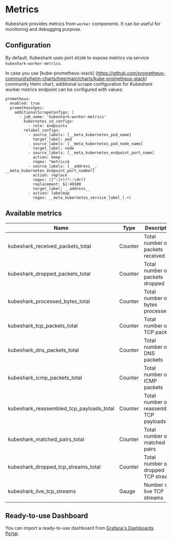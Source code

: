 # Metrics

Kubeshark provides metrics from `worker` components.
It can be useful for monitoring and debugging purpose.

## Configuration

By default, Kubeshark uses port `49100` to expose metrics via service `kubeshark-worker-metrics`.

In case you use [kube-prometheus-stack] (https://github.com/prometheus-community/helm-charts/tree/main/charts/kube-prometheus-stack) community Helm chart, additional scrape configuration for Kubeshark worker metrics endpoint can be configured with values:

```
prometheus:
  enabled: true
  prometheusSpec:
    additionalScrapeConfigs: |
      - job_name: 'kubeshark-worker-metrics'
        kubernetes_sd_configs:
          - role: endpoints
        relabel_configs:
          - source_labels: [__meta_kubernetes_pod_name]
            target_label: pod
          - source_labels: [__meta_kubernetes_pod_node_name]
            target_label: node
          - source_labels: [__meta_kubernetes_endpoint_port_name]
            action: keep
            regex: ^metrics$
          - source_labels: [__address__, __meta_kubernetes_endpoint_port_number]
            action: replace
            regex: ([^:]+)(?::\d+)?
            replacement: $1:49100
            target_label: __address__
          - action: labelmap
            regex: __meta_kubernetes_service_label_(.+)
```


## Available metrics

| Name | Type | Description | 
| --- | --- | --- | 
| kubeshark_received_packets_total | Counter | Total number of packets received | 
| kubeshark_dropped_packets_total | Counter | Total number of packets dropped | 
| kubeshark_processed_bytes_total | Counter | Total number of bytes processed |
| kubeshark_tcp_packets_total | Counter | Total number of TCP packets | 
| kubeshark_dns_packets_total | Counter | Total number of DNS packets | 
| kubeshark_icmp_packets_total | Counter | Total number of ICMP packets | 
| kubeshark_reassembled_tcp_payloads_total | Counter | Total number of reassembled TCP payloads |
| kubeshark_matched_pairs_total | Counter | Total number of matched pairs | 
| kubeshark_dropped_tcp_streams_total | Counter | Total number of dropped TCP streams | 
| kubeshark_live_tcp_streams | Gauge | Number of live TCP streams |

## Ready-to-use Dashboard

You can import a ready-to-use dashboard from [Grafana's Dashboards Portal](https://grafana.com/grafana/dashboards/20359-kubeshark-dashboard-v1-0-003/).
